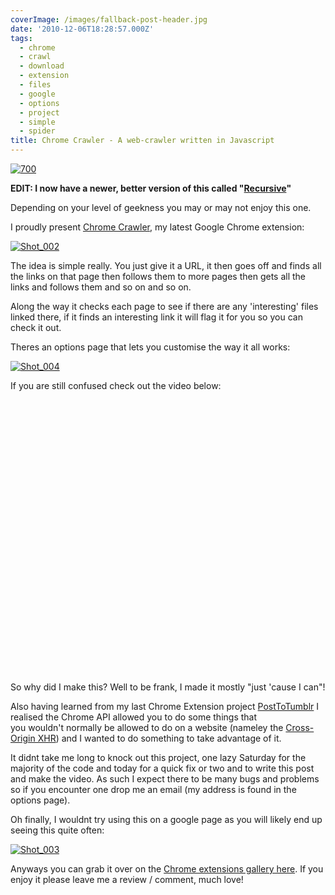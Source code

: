 ```yaml
---
coverImage: /images/fallback-post-header.jpg
date: '2010-12-06T18:28:57.000Z'
tags:
  - chrome
  - crawl
  - download
  - extension
  - files
  - google
  - options
  - project
  - simple
  - spider
title: Chrome Crawler - A web-crawler written in Javascript
---
```


[![](/wp-content/uploads/2010/12/700.jpg "700")](/wp-content/uploads/2010/12/700.jpg)

**EDIT: I now have a newer, better version of this called "[Recursive](/posts/recursive/)"**

Depending on your level of geekness you may or may not enjoy this one.

<!-- more -->

I proudly present [Chrome Crawler](https://chrome.google.com/extensions/detail/amjiobljggbfblhmiadbhpjbjakbkldd), my latest Google Chrome extension:

[![](/wp-content/uploads/2010/12/Shot_002.png "Shot_002")](/wp-content/uploads/2010/12/Shot_002.png)

The idea is simple really. You just give it a URL, it then goes off and finds all the links on that page then follows them to more pages then gets all the links and follows them and so on and so on.

Along the way it checks each page to see if there are any 'interesting' files linked there, if it finds an interesting link it will flag it for you so you can check it out.

Theres an options page that lets you customise the way it all works:

[![](/wp-content/uploads/2010/12/Shot_004.png "Shot_004")](/wp-content/uploads/2010/12/Shot_004.png)

If you are still confused check out the video below:

<object classid="clsid:d27cdb6e-ae6d-11cf-96b8-444553540000" width="550" height="437" codebase="https://download.macromedia.com/pub/shockwave/cabs/flash/swflash.cab#version=6,0,40,0"><param name="allowFullScreen" value="true" /><param name="allowscriptaccess" value="always" /><param name="src" value="https://www.youtube.com/v/ceeQEMTSD0I?fs=1&amp;hl=en_GB&amp;rel=0" /><param name="allowfullscreen" value="true" /><embed type="application/x-shockwave-flash" width="550" height="437" src="https://www.youtube.com/v/ceeQEMTSD0I?fs=1&amp;hl=en_GB&amp;rel=0" allowscriptaccess="always" allowfullscreen="true"></embed></object>

So why did I make this? Well to be frank, I made it mostly "just 'cause I can"!

Also having learned from my last Chrome Extension project [PostToTumblr](/posts/my-first-chrome-extension-post-to-tumblr/) I realised the Chrome API allowed you to do some things that you wouldn't normally be allowed to do on a website (nameley the [Cross-Origin XHR](https://code.google.com/chrome/extensions/xhr.html)) and I wanted to do something to take advantage of it.

It didnt take me long to knock out this project, one lazy Saturday for the majority of the code and today for a quick fix or two and to write this post and make the video. As such I expect there to be many bugs and problems so if you encounter one drop me an email (my address is found in the options page).

Oh finally, I wouldnt try using this on a google page as you will likely end up seeing this quite often:

[![](/wp-content/uploads/2010/12/Shot_003.png "Shot_003")](/wp-content/uploads/2010/12/Shot_003.png)

Anyways you can grab it over on the [Chrome extensions gallery here](https://chrome.google.com/extensions/detail/amjiobljggbfblhmiadbhpjbjakbkldd). If you enjoy it please leave me a review / comment, much love!

